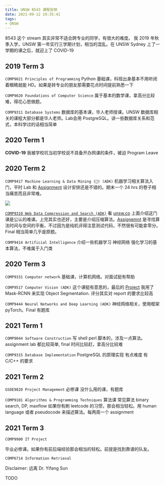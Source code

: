 ```yaml
---
title: UNSW 8543 课程安排
date: 2021-09-12 19:35:41
tags:
- UNSW
---
```


8543 这个 stream 其实非常不适合跨专业的同学，有很大的难度。
我 2019 年秋季入学，UNSW 第一年实行三学期计划，相当的混乱。在 UNSW Sydney 上了一学期的课之后，就迎上了 COVID-19

## 2019 Term 3

`COMP9021 Principles of Programming`
Python 基础课，科班出身基本不用听闭着眼睛就能 HD。如果是转专业的朋友那需要花点时间提前熟悉一下

`COMP9020 Foundations of Computer Science`
属于基本的数学课，拿高分比较难，得花心思做题。

`COMP9311 Database Systems`
数据库的基本课，华人老师授课。UNSW 数据库相关的课程大部分都是华人老师。Lab会用 PostgreSQL。讲一些数据库关系和范式，本科学过的话相当简单

## 2020 Term 1

<!-- more -->

**COVID-19** 我被学校坑当初学校说不具备开办网课的条件，被迫 Program Leave

## 2020 Term 2

`COMP9417 Machine Learning & Data Mining (💩) (ADK)`
机器学习相关算法入门，平时 Lab 和 [Assignment](https://github.com/shawnking07/microsoft-malware-prediction) 设计安排还是不错的。期末一个 24 hrs 的卷子相当痛苦而且非常难。

![](CA8C6710-13AD-4DB3-B067-C984F952E154.jpeg)

[`COMP9319 Web Data Compression and Search (ADK)`](https://github.com/shawnking07/comp9319-code-snippet)
看 [unsw.co](https://unsw.co) 上面介绍这门课是公认的难课。上完其实也还好，主要是介绍压缩算法。[Assignemnt](https://github.com/shawnking07/BWT_implementation) 是寻找算法时间与空间的平衡，不过因为是纯机评得注意测试代码，不然很有可能拿零分。Final 相当简单几乎是原题。

`COMP9414 Artificial Intelligence`
介绍一些机器学习 神经网络 强化学习的基本算法，不难属于入门类

## 2020 Term 3

`COMP9331 Computer network`
基础课，计算机网络。对面试挺有帮助

`COMP9517 Computer Vision (ADK)`
这个课挺有意思的，最后的 [Project](https://github.com/shawnking07/plant_detection_cv) 我用了 Mask-RCNN 来实现 Object Segmentation. 评分其实对 report 的要求比较高

`COMP9444 Neural Networks and Deep Learning (ADK)`
神经网络相关，使用框架 pyTorch。Final 有题库

## 2021 Term 1

`COMP9044 Software Construction`
写 shell perl 脚本的，涉及一点算法。assignment lab 都比较简单, final 时间比较赶，拿高分比较难

`COMP9315 Database Implementation`
PostgreSQL 的原理实现 有点难度 有 C/C++ 的要求

## 2021 Term 2

`GSOE9820 Project Management`
必修课 没什么用的课，有题库

`COMP9101 Algorithms & Programming Techniques`
算法课 常见算法 binary search, DP, maxflow 如果你有刷 leetcode 的习惯，那会相当轻松。用 human language 或者 pseudocode 来描述算法。每两周一个 assignment

## 2021 Term 3

`COMP9900 IT Project`

毕业必修课。如果你有前后端经验那会相当的轻松。前提是找到靠谱的队友。

`COMP6714 Information Retrieval`

Disclaimer: 远离 Dr. Yifang Sun

TODO
